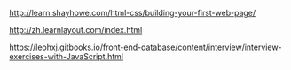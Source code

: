 http://learn.shayhowe.com/html-css/building-your-first-web-page/

http://zh.learnlayout.com/index.html

https://leohxj.gitbooks.io/front-end-database/content/interview/interview-exercises-with-JavaScript.html